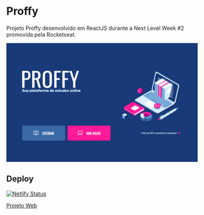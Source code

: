# Proffy
Projeto Proffy desenvolvido em ReactJS durante a Next Level Week #2 promovida pela Rocketseat.

![Proffy](./print-web.png)

## Deploy

[![Netlify Status](https://api.netlify.com/api/v1/badges/7b0aa8af-883e-45a2-bf2c-526e070c876d/deploy-status)](https://app.netlify.com/sites/site-proffy/deploys)

[Projeto Web](https://site-proffy.netlify.app/)
